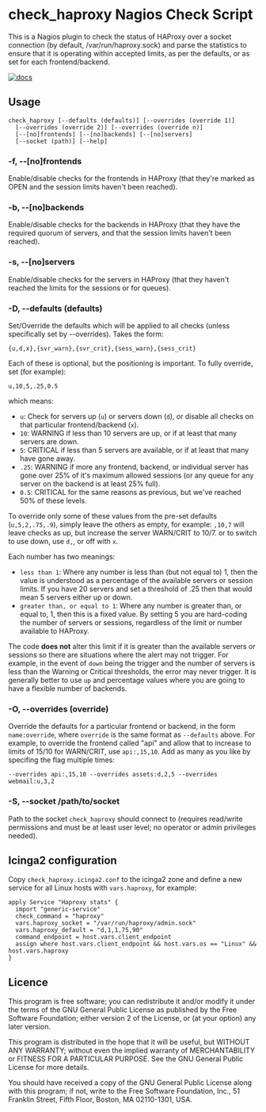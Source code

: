 # check_haproxy Nagios Check Script

This is a Nagios plugin to check the status of HAProxy over a socket connection
(by default, /var/run/haproxy.sock) and parse the statistics to ensure that it
is operating within accepted limits, as per the defaults, or as set for each
frontend/backend.

[![docs](https://github.com/DinoTools/monitoring-check_haproxy/actions/workflows/docs.yml/badge.svg)](https://dinotools.github.io/monitoring-check_haproxy/)

## Usage

    check_haproxy [--defaults (defaults)] [--overrides (override 1)]
      [--overrides (override 2)] [--overrides (override n)]
      [--[no]frontends] [--[no]backends] [--[no]servers]
      [--socket (path)] [--help]

### -f, --[no]frontends

Enable/disable checks for the frontends in HAProxy (that they're marked as OPEN
and the session limits haven't been reached).

### -b, --[no]backends

Enable/disable checks for the backends in HAProxy (that they have the required
quorum of servers, and that the session limits haven't been reached).

### -s, --[no]servers

Enable/disable checks for the servers in HAProxy (that they haven't reached the
limits for the sessions or for queues).

### -D, --defaults (defaults)

Set/Override the defaults which will be applied to all checks (unless
specifically set by --overrides). Takes the form:

    {u,d,x},{svr_warn},{svr_crit},{sess_warn},{sess_crit}

Each of these is optional, but the positioning is important. To fully override,
set (for example):

    u,10,5,.25,0.5

which means:

* `u`: Check for servers up (`u`) or servers down (`d`), or disable all checks
  on that particular frontend/backend (`x`).
* `10`: WARNING if less than 10 servers are up, or if at least that many servers
  are down.
* `5`: CRITICAL if less than 5 servers are available, or if at least that many
  have gone away.
* `.25`: WARNING if more any frontend, backend, or individual server has gone
  over 25% of it's maximum allowed sessions (or any queue for any server on the
  backend is at least 25% full).
* `0.5`: CRITICAL for the same reasons as previous, but we've reached 50% of
  these levels.

To override only some of these values from the pre-set defaults
(`u,5,2,.75,.9`), simply leave the others as empty, for example: `,10,7` will
leave checks as up, but increase the server WARN/CRIT to 10/7. or to switch to
use down, use `d,`, or off with `x`.

Each number has two meanings:

* `less than 1`: Where any number is less than (but not equal to) 1, then the
  value is understood as a percentage of the available servers or session
  limits. If you have 20 servers and set a threshold of .25 then that would
  mean 5 servers either up or down.
* `greater than, or equal to 1`: Where any number is greater than, or equal
  to, 1, then this is a fixed value. By setting 5 you are hard-coding the
  number of servers or sessions, regardless of the limit or number available
  to HAProxy.

The code **does not** alter this limit if it is greater than the available
servers or sessions so there are situations where the alert may not trigger.
For example, in the event of `down` being the trigger and the number of servers
is less than the Warning or Critical thresholds, the error may never trigger.
It is generally better to use `up` and percentage values where you are going
to have a flexible number of backends.

### -O, --overrides (override)

Override the defaults for a particular frontend or backend, in the form
`name:override`, where `override` is the same format as `--defaults` above. For
example, to override the frontend called "api" and allow that to increase to
limits of 15/10 for WARN/CRIT, use `api:,15,10`. Add as many as you like by
specifing the flag multiple times:

    --overrides api:,15,10 --overrides assets:d,2,5 --overrides webmail:u,3,2

### -S, --socket /path/to/socket

Path to the socket `check_haproxy` should connect to (requires read/write
permissions and must be at least user level; no operator or admin privileges
needed).

## Icinga2 configuration

Copy `check_haproxy.icinga2.conf` to the icinga2 zone and define a new service for all Linux hosts with `vars.haproxy`, for example:

```
apply Service "Haproxy stats" {
  import "generic-service"
  check_command = "haproxy"
  vars.haproxy_socket = "/var/run/haproxy/admin.sock"
  vars.haproxy_default = "d,1,1,75,90"
  command_endpoint = host.vars.client_endpoint
  assign where host.vars.client_endpoint && host.vars.os == "Linux" && host.vars.haproxy
}
```

## Licence

This program is free software; you can redistribute it and/or
modify it under the terms of the GNU General Public License
as published by the Free Software Foundation; either version 2
of the License, or (at your option) any later version.

This program is distributed in the hope that it will be useful,
but WITHOUT ANY WARRANTY; without even the implied warranty of
MERCHANTABILITY or FITNESS FOR A PARTICULAR PURPOSE.  See the
GNU General Public License for more details.

You should have received a copy of the GNU General Public License
along with this program; if not, write to the Free Software
Foundation, Inc., 51 Franklin Street, Fifth Floor, Boston, MA  02110-1301, USA.
